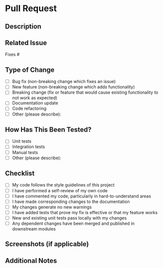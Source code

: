 # Pull Request

## Description
<!-- Provide a brief description of the changes introduced by this PR -->

## Related Issue
<!-- Link to the related issue (if applicable) -->
Fixes #

## Type of Change
<!-- Mark the appropriate option with an "x" -->
- [ ] Bug fix (non-breaking change which fixes an issue)
- [ ] New feature (non-breaking change which adds functionality)
- [ ] Breaking change (fix or feature that would cause existing functionality to not work as expected)
- [ ] Documentation update
- [ ] Code refactoring
- [ ] Other (please describe):

## How Has This Been Tested?
<!-- Describe the tests that you ran to verify your changes -->
- [ ] Unit tests
- [ ] Integration tests
- [ ] Manual tests
- [ ] Other (please describe):

## Checklist
<!-- Mark the appropriate options with an "x" -->
- [ ] My code follows the style guidelines of this project
- [ ] I have performed a self-review of my own code
- [ ] I have commented my code, particularly in hard-to-understand areas
- [ ] I have made corresponding changes to the documentation
- [ ] My changes generate no new warnings
- [ ] I have added tests that prove my fix is effective or that my feature works
- [ ] New and existing unit tests pass locally with my changes
- [ ] Any dependent changes have been merged and published in downstream modules

## Screenshots (if applicable)
<!-- Add screenshots to help explain your changes -->

## Additional Notes
<!-- Add any other information about the PR here --> 